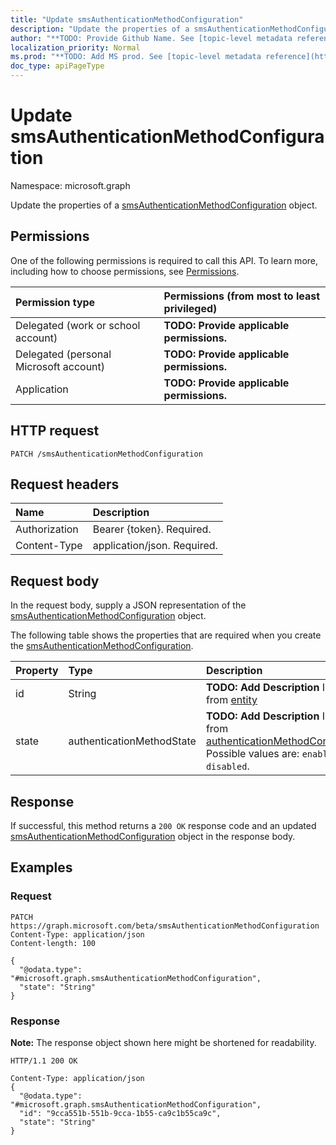 ```yaml
---
title: "Update smsAuthenticationMethodConfiguration"
description: "Update the properties of a smsAuthenticationMethodConfiguration object."
author: "**TODO: Provide Github Name. See [topic-level metadata reference](https://msgo.azurewebsites.net/add/document/guidelines/metadata.html#topic-level-metadata)**"
localization_priority: Normal
ms.prod: "**TODO: Add MS prod. See [topic-level metadata reference](https://msgo.azurewebsites.net/add/document/guidelines/metadata.html#topic-level-metadata)**"
doc_type: apiPageType
---
```


# Update smsAuthenticationMethodConfiguration
Namespace: microsoft.graph

Update the properties of a [smsAuthenticationMethodConfiguration](../resources/smsauthenticationmethodconfiguration.md) object.

## Permissions
One of the following permissions is required to call this API. To learn more, including how to choose permissions, see [Permissions](/graph/permissions-reference).

|Permission type|Permissions (from most to least privileged)|
|:---|:---|
|Delegated (work or school account)|**TODO: Provide applicable permissions.**|
|Delegated (personal Microsoft account)|**TODO: Provide applicable permissions.**|
|Application|**TODO: Provide applicable permissions.**|

## HTTP request

<!-- {
  "blockType": "ignored"
}
-->
``` http
PATCH /smsAuthenticationMethodConfiguration
```

## Request headers
|Name|Description|
|:---|:---|
|Authorization|Bearer {token}. Required.|
|Content-Type|application/json. Required.|

## Request body
In the request body, supply a JSON representation of the [smsAuthenticationMethodConfiguration](../resources/smsauthenticationmethodconfiguration.md) object.

The following table shows the properties that are required when you create the [smsAuthenticationMethodConfiguration](../resources/smsauthenticationmethodconfiguration.md).

|Property|Type|Description|
|:---|:---|:---|
|id|String|**TODO: Add Description** Inherited from [entity](../resources/entity.md)|
|state|authenticationMethodState|**TODO: Add Description** Inherited from [authenticationMethodConfiguration](../resources/authenticationmethodconfiguration.md). Possible values are: `enabled`, `disabled`.|



## Response

If successful, this method returns a `200 OK` response code and an updated [smsAuthenticationMethodConfiguration](../resources/smsauthenticationmethodconfiguration.md) object in the response body.

## Examples

### Request
<!-- {
  "blockType": "request",
  "name": "update_smsauthenticationmethodconfiguration"
}
-->
``` http
PATCH https://graph.microsoft.com/beta/smsAuthenticationMethodConfiguration
Content-Type: application/json
Content-length: 100

{
  "@odata.type": "#microsoft.graph.smsAuthenticationMethodConfiguration",
  "state": "String"
}
```


### Response
**Note:** The response object shown here might be shortened for readability.
<!-- {
  "blockType": "response",
  "truncated": true
}
-->
``` http
HTTP/1.1 200 OK

Content-Type: application/json
{
  "@odata.type": "#microsoft.graph.smsAuthenticationMethodConfiguration",
  "id": "9cca551b-551b-9cca-1b55-ca9c1b55ca9c",
  "state": "String"
}
```

